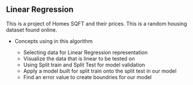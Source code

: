 ## Linear Regression

This is a project of Homes SQFT and their prices. This is a random housing dataset found online. 
<ul>
<li>Concepts using in this algorithm </li>
<ul>
<li>Selecting data for Linear Regression representation</li>
<li>Visualize the data that is linear to be tested on</li>
<li>Using Split train and Split Test for model validation</li>
<li>Apply a model built for split train onto the split test in our model</li>
<li>Find an error value to create boundries for our model</li>
</ul>
</ul>


